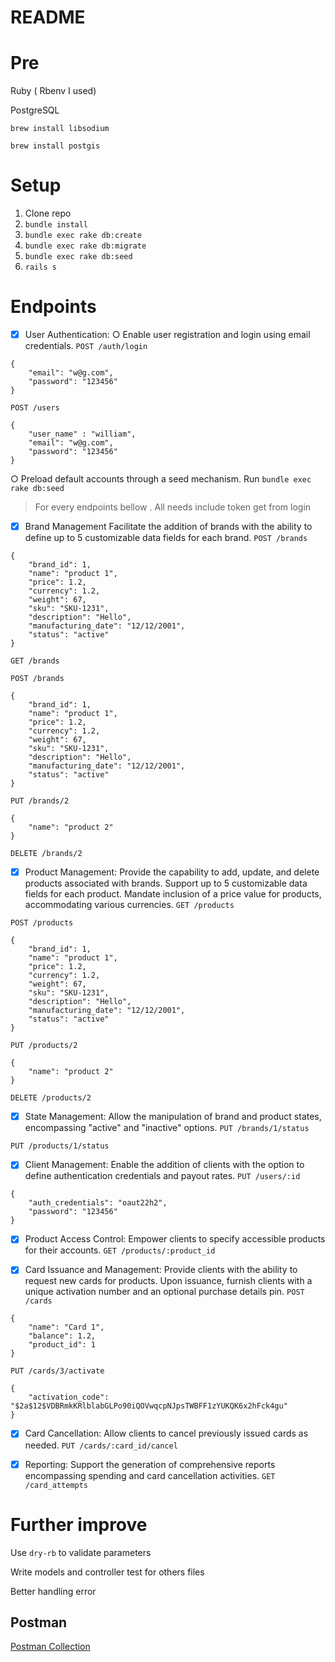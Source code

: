 # README

# Pre
Ruby ( Rbenv I used)

PostgreSQL

`brew install libsodium`

`brew install postgis`

# Setup
1. Clone repo
2. `bundle install`
3. `bundle exec rake db:create`
4. `bundle exec rake db:migrate`
5. `bundle exec rake db:seed`
6. `rails s`


# Endpoints
- [x]  User Authentication:
○ Enable user registration and login using email credentials.
`POST /auth/login`
```
{
    "email": "w@g.com",
    "password": "123456"
}
```

`POST /users`
```
{
    "user_name" : "william",
    "email": "w@g.com",
    "password": "123456"
}
```
○ Preload default accounts through a seed mechanism.
Run `bundle exec rake db:seed`

> For every endpoints bellow . All needs include token get from login

- [x]  Brand Management
Facilitate the addition of brands with the ability to define up to 5 customizable
data fields for each brand.
`POST /brands`
```
{
    "brand_id": 1,
    "name": "product 1",
    "price": 1.2,
    "currency": 1.2,
    "weight": 67,
    "sku": "SKU-1231",
    "description": "Hello",
    "manufacturing_date": "12/12/2001",
    "status": "active"
}
```
`GET /brands`

`POST /brands`
```
{
    "brand_id": 1,
    "name": "product 1",
    "price": 1.2,
    "currency": 1.2,
    "weight": 67,
    "sku": "SKU-1231",
    "description": "Hello",
    "manufacturing_date": "12/12/2001",
    "status": "active"
}
```
`PUT /brands/2`
```
{
    "name": "product 2"
}
```

`DELETE /brands/2`

- [x]  Product Management:
Provide the capability to add, update, and delete products associated with
brands.
Support up to 5 customizable data fields for each product.
Mandate inclusion of a price value for products, accommodating various
currencies.
`GET /products`

`POST /products`
```
{
    "brand_id": 1,
    "name": "product 1",
    "price": 1.2,
    "currency": 1.2,
    "weight": 67,
    "sku": "SKU-1231",
    "description": "Hello",
    "manufacturing_date": "12/12/2001",
    "status": "active"
}
```
`PUT /products/2`
```
{
    "name": "product 2"
}
```

`DELETE /products/2`



- [x]  State Management:
Allow the manipulation of brand and product states, encompassing "active" and
"inactive" options.
`PUT /brands/1/status`

`PUT /products/1/status`


- [x]  Client Management:
Enable the addition of clients with the option to define authentication credentials
and payout rates.
`PUT /users/:id`
```
{
    "auth_credentials": "oaut22h2",
    "password": "123456"
}
```


- [x]  Product Access Control:
Empower clients to specify accessible products for their accounts.
`GET /products/:product_id`


- [x]  Card Issuance and Management:
Provide clients with the ability to request new cards for products.
Upon issuance, furnish clients with a unique activation number and an optional
purchase details pin.
`POST /cards`
```
{
    "name": "Card 1",
    "balance": 1.2,
    "product_id": 1
}
```

`PUT /cards/3/activate`
```
{
    "activation_code": "$2a$12$VDBRmkKRlblabGLPo90iQOVwqcpNJpsTWBFF1zYUKQK6x2hFck4gu"
}
```

- [x]  Card Cancellation:
Allow clients to cancel previously issued cards as needed.
`PUT /cards/:card_id/cancel`


- [x]  Reporting:
Support the generation of comprehensive reports encompassing spending and
card cancellation activities.
`GET /card_attempts`

# Further improve

Use `dry-rb` to validate parameters

Write models and controller test for others files

Better handling error

## Postman
[Postman Collection](NineProject.postman_collection.json)

